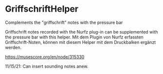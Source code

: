 # GriffschriftHelper
Complements the "griffschrift" notes with the pressure bar

Griffschrift notes recorded with the Nurfz plug-in can be supplemented with the pressure bar with this helper.
Mit dem Plugin von Nurfz erfassten Griffschrift-Noten, können mit diesem Helper mit dem Druckbalken ergänzt werden.

https://musescore.org/en/node/315330


11/15/21: 
Can insert sounding notes anew.

